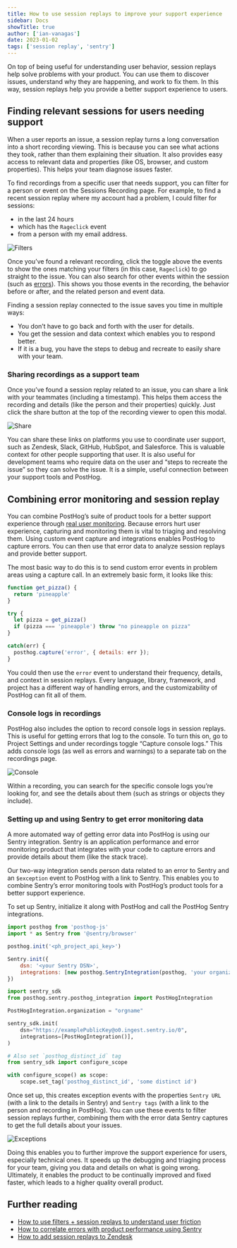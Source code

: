 ```yaml
---
title: How to use session replays to improve your support experience
sidebar: Docs
showTitle: true
author: ['ian-vanagas']
date: 2023-01-02
tags: ['session replay', 'sentry']
---
```


On top of being useful for understanding user behavior, session replays help solve problems with your product. You can use them to discover issues, understand why they are happening, and work to fix them. In this way, session replays help you provide a better support experience to users.

## Finding relevant sessions for users needing support

When a user reports an issue, a session replay turns a long conversation into a short recording viewing. This is because you can see what actions they took, rather than them explaining their situation. It also provides easy access to relevant data and properties (like OS, browser, and custom properties). This helps your team diagnose issues faster.

To find recordings from a specific user that needs support, you can filter for a person or event on the Sessions Recording page. For example, to find a recent session replay where my account had a problem, I could filter for sessions:
- in the last 24 hours 
- which has the `Rageclick` event
- from a person with my email address.

![Filters](../images/tutorials/session-recordings-for-support/filter.png)

Once you’ve found a relevant recording, click the toggle above the events to show the ones matching your filters (in this case, `Rageclick`) to go straight to the issue. You can also search for other events within the session (such as [errors](/tutorials/sentry-plugin-tutorial)). This shows you those events in the recording, the behavior before or after, and the related person and event data.

Finding a session replay connected to the issue saves you time in multiple ways:
- You don’t have to go back and forth with the user for details.
- You get the session and data context which enables you to respond better.
- If it is a bug, you have the steps to debug and recreate to easily share with your team.

### Sharing recordings as a support team

Once you’ve found a session replay related to an issue, you can share a link with your teammates (including a timestamp). This helps them access the recording and details (like the person and their properties) quickly. Just click the share button at the top of the recording viewer to open this modal.

![Share](../images/tutorials/session-recordings-for-support/share.png)

You can share these links on platforms you use to coordinate user support, such as Zendesk, Slack, GitHub, HubSpot, and Salesforce. This is valuable context for other people supporting that user. It is also useful for development teams who require data on the user and “steps to recreate the issue” so they can solve the issue. It is a simple, useful connection between your support tools and PostHog.

## Combining error monitoring and session replay

You can combine PostHog’s suite of product tools for a better support experience through [real user monitoring](/blog/real-user-monitoring). Because errors hurt user experience, capturing and monitoring them is vital to triaging and resolving them. Using custom event capture and integrations enables PostHog to capture errors. You can then use that error data to analyze session replays and provide better support.

The most basic way to do this is to send custom error events in problem areas using a capture call. In an extremely basic form, it looks like this:

```js
function get_pizza() {
  return 'pineapple'
}

try {
  let pizza = get_pizza()
  if (pizza === 'pineapple') throw "no pineapple on pizza"
}

catch(err) {
  posthog.capture('error', { details: err });
}
```

You could then use the `error` event to understand their frequency, details, and context in session replays. Every language, library, framework, and project has a different way of handling errors, and the customizability of PostHog can fit all of them.

### Console logs in recordings

PostHog also includes the option to record console logs in session replays. This is useful for getting errors that log to the console. To turn this on, go to Project Settings and under recordings toggle “Capture console logs.” This adds console logs (as well as errors and warnings) to a separate tab on the recordings page.

![Console](../images/tutorials/session-recordings-for-support/console.png)

Within a recording, you can search for the specific console logs you’re looking for, and see the details about them (such as strings or objects they include).

### Setting up and using Sentry to get error monitoring data

A more automated way of getting error data into PostHog is using our Sentry integration. Sentry is an application performance and error monitoring product that integrates with your code to capture errors and provide details about them (like the stack trace).

Our two-way integration sends person data related to an error to Sentry and an `$exception` event to PostHog with a link to Sentry. This enables you to combine Sentry’s error monitoring tools with PostHog’s product tools for a better support experience.

To set up Sentry, initialize it along with PostHog and call the PostHog Sentry integrations.

<MultiLanguage>

```js
import posthog from 'posthog-js'
import * as Sentry from '@sentry/browser'

posthog.init('<ph_project_api_key>')

Sentry.init({
    dsn: '<your Sentry DSN>',
    integrations: [new posthog.SentryIntegration(posthog, 'your organization', project-id)],
})
```

```python
import sentry_sdk
from posthog.sentry.posthog_integration import PostHogIntegration

PostHogIntegration.organization = "orgname"

sentry_sdk.init(
    dsn="https://examplePublicKey@o0.ingest.sentry.io/0",
    integrations=[PostHogIntegration()],
)

# Also set `posthog_distinct_id` tag
from sentry_sdk import configure_scope

with configure_scope() as scope:
    scope.set_tag('posthog_distinct_id', 'some distinct id')
```

</MultiLanguage>

Once set up, this creates exception events with the properties `Sentry URL` (with a link to the details in Sentry) and `Sentry tags` (with a link to the person and recording in PostHog). You can use these events to filter session replays further, combining them with the error data Sentry captures to get the full details about your issues.

![Exceptions](../images/tutorials/session-recordings-for-support/exception.png)

Doing this enables you to further improve the support experience for users, especially technical ones. It speeds up the debugging and triaging process for your team, giving you data and details on what is going wrong. Ultimately, it enables the product to be continually improved and fixed faster, which leads to a higher quality overall product.

## Further reading

- [How to use filters + session replays to understand user friction](/tutorials/filter-session-recordings)
- [How to correlate errors with product performance using Sentry](/tutorials/sentry-plugin-tutorial)
- [How to add session replays to Zendesk](/tutorials/zendesk-session-replays)
